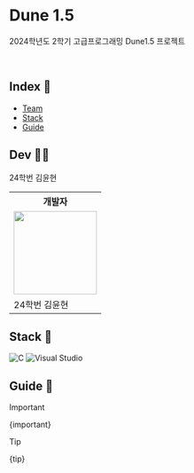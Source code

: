 # Dune 1.5
2024학년도 2학기 고급프로그래밍 Dune1.5 프로젝트

<br>

## Index 📑
- [Team](https://github.com/KYH-code/readme_template?tab=readme-ov-file#team-)
- [Stack](https://github.com/KYH-code/readme_template?tab=readme-ov-file#stack-)
- [Guide](https://github.com/KYH-code/readme_template?tab=readme-ov-file#guide-)

## Dev 🧑‍💼
24학번 김윤현
<table>
  <th colspan="2">개발자</th>
  <tr>
    <td>
      <img src="https://avatars.githubusercontent.com/u/92522544?v=4" style="width: 150px; height: 150px;">
    </td>
  </tr>
  <tr>
    <td>24학번 김윤현</td>
  </tr>
</table>

## Stack 🔧
![C](https://img.shields.io/badge/C-00599C?logo=c&logoColor=white)
![Visual Studio](https://custom-icon-badges.demolab.com/badge/Visual%20Studio-5C2D91.svg?&logo=visual-studio&logoColor=white)

## Guide 📢
> [!IMPORTANT]   
> {important}

> [!TIP]
> {tip}

<!--
> [!note]
> {note}

> [!abstract]
> {abstract}

> [!summary]
> {summary}

> [!tldr]
> {tldr}

> [!info]
> {info}

> [!todo]
> {todo}

> [!tip]
> {tip}

> [!hint]
> {hint}

> [!important]
> {important}

> [!success]
> {success}

> [!check]
> {check}

> [!done]
> {done}

> [!question]
> {question}

> [!help]
> {help}

> [!faq]
> {faq}

> [!warning]
> {warning}

> [!caution]
> {caution}

> [!attention]
> {attention}

> [!failure]
> {failure}

> [!fail]
> {fail}

> [!missing]
> {missing}

> [!danger]
> {danger}

> [!error]
> {error}

> [!bug]
> {bug}

> [!example]
> {example}

> [!quote]
> {quote}

> [!cite]
> {cite}
-->
